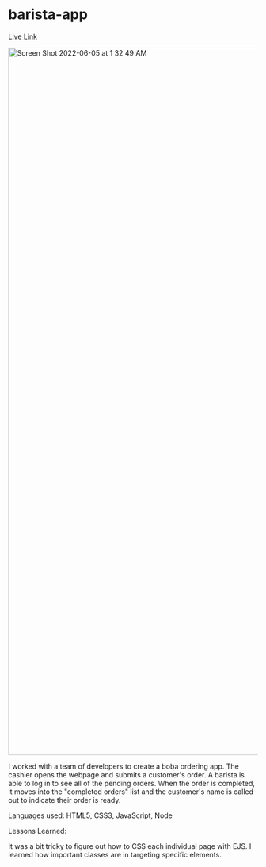 # barista-app

<a href="https://boba-time.herokuapp.com/">Live Link</a>

<img width="1427" alt="Screen Shot 2022-06-05 at 1 32 49 AM" src="https://user-images.githubusercontent.com/66283743/172036739-a46f532a-1c16-406d-bd4a-d6079fd8a326.png">


I worked with a team of developers to create a boba ordering app. The cashier opens the webpage and submits a customer's order. A barista is able to log in to see all of the pending orders. When the order is completed, it moves into the "completed orders" list and the customer's name is called out to indicate their order is ready. 

Languages used: HTML5, CSS3, JavaScript, Node

Lessons Learned:

It was a bit tricky to figure out how to CSS each individual page with EJS. I learned how important classes are in targeting specific elements.
